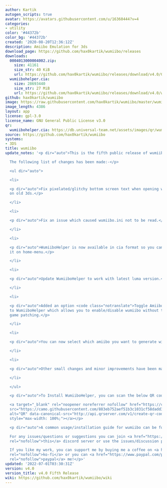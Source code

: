 ```yaml
---
author: Kartik
autogen_scripts: true
avatar: https://avatars.githubusercontent.com/u/16360444?v=4
categories:
- utility
color: '#44372b'
color_bg: '#44372b'
created: '2020-08-20T12:36:12Z'
description: Amiibo Emulation for 3ds
download_page: https://github.com/hax0kartik/wumiibo/releases
downloads:
  0004013000004002.zip:
    size: 41161
    size_str: 40 KiB
    url: https://github.com/hax0kartik/wumiibo/releases/download/v4.0/0004013000004002.zip
  wumiibohelper.cia:
    size: 28693440
    size_str: 27 MiB
    url: https://github.com/hax0kartik/wumiibo/releases/download/v4.0/wumiibohelper.cia
github: hax0kartik/wumiibo
image: https://raw.githubusercontent.com/hax0kartik/wumiibo/master/wumiibohelper/gfx/icon.png
image_length: 4386
layout: app
license: gpl-3.0
license_name: GNU General Public License v3.0
qr:
  wumiibohelper.cia: https://db.universal-team.net/assets/images/qr/wumiibohelper-cia.png
source: https://github.com/hax0kartik/wumiibo
systems:
- 3DS
title: wumiibo
update_notes: '<p dir="auto">This is the fifth public release of wumiibo.<br>

  The following list of changes has been made:-</p>

  <ul dir="auto">

  <li>

  <p dir="auto">Fix pixelated/glitchy bottom screen text when opening wumiibo menu
  on old 3ds.</p>

  </li>

  <li>

  <p dir="auto">Fix an issue which caused wumiibo.ini not to be read.</p>

  </li>

  <li>

  <p dir="auto">WumiiboHelper is now available in cia format so you can directly install
  it on home-menu.</p>

  </li>

  <li>

  <p dir="auto">Update WumiiboHelper to work with latest luma version.</p>

  </li>

  <li>

  <p dir="auto">Added an option <code class="notranslate">Toggle Amiibo State</code>
  to WumiiboHelper which allows you to enable/disable wumiibo without turning off
  game patching.</p>

  </li>

  <li>

  <p dir="auto">You can now select which amiibo you want to generate with WumiiboHelper.</p>

  </li>

  <li>

  <p dir="auto">Other small changes and minor improvements have been made.</p>

  </li>

  </ul>

  <p dir="auto">To Install WumiiboHelper, you can scan the below QR code with FBI.<br>

  <a target="_blank" rel="noopener noreferrer nofollow" href="https://camo.githubusercontent.com/883eb752aef51b3c1031cf58dadd32cb877a5f694c82a45315cc404c40f8102f/687474703a2f2f6170692e71727365727665722e636f6d2f76312f6372656174652d71722d636f64652f3f636f6c6f723d303030303030266267636f6c6f723d46464646464626646174613d68747470732533412532462532466769746875622e636f6d253246686178306b617274696b25324677756d6969626f25324672656c6561736573253246646f776e6c6f616425324676342e3025324677756d6969626f68656c7065722e63696126717a6f6e653d31266d617267696e3d302673697a653d34303078343030266563633d4c"><img
  src="https://camo.githubusercontent.com/883eb752aef51b3c1031cf58dadd32cb877a5f694c82a45315cc404c40f8102f/687474703a2f2f6170692e71727365727665722e636f6d2f76312f6372656174652d71722d636f64652f3f636f6c6f723d303030303030266267636f6c6f723d46464646464626646174613d68747470732533412532462532466769746875622e636f6d253246686178306b617274696b25324677756d6969626f25324672656c6561736573253246646f776e6c6f616425324676342e3025324677756d6969626f68656c7065722e63696126717a6f6e653d31266d617267696e3d302673697a653d34303078343030266563633d4c"
  alt="QR" data-canonical-src="http://api.qrserver.com/v1/create-qr-code/?color=000000&amp;bgcolor=FFFFFF&amp;data=https%3A%2F%2Fgithub.com%2Fhax0kartik%2Fwumiibo%2Freleases%2Fdownload%2Fv4.0%2Fwumiibohelper.cia&amp;qzone=1&amp;margin=0&amp;size=400x400&amp;ecc=L"
  style="max-width: 100%;"></a></p>

  <p dir="auto">A common usage/installation guide for wumiibo can be found <a href="https://github.com/hax0kartik/wumiibo/wiki/Usage-guide-for-Wumiibo-and-WumiiboHelper">here</a>.<br>

  For any issues/questions or suggestions you can join <a href="https://discord.gg/hyuvmb9"
  rel="nofollow">this</a> discord server or use the issues/discussion page.<br>

  If you like my work, you can support me by buying me a coffee on <a href="https://ko-fi.com/hax0kartik"
  rel="nofollow">ko-fi</a> or you can <a href="https://www.paypal.com/paypalme/preetiagarwala?locale.x=en_GB"
  rel="nofollow">paypal</a> me!</p>'
updated: '2022-07-01T03:30:31Z'
version: v4.0
version_title: v4.0 Fifth Release
wiki: https://github.com/hax0kartik/wumiibo/wiki
---
```

